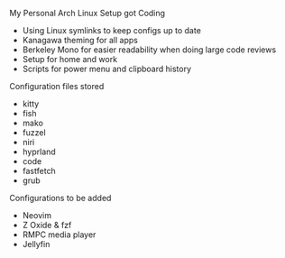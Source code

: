 My Personal Arch Linux Setup got Coding
- Using Linux symlinks to keep configs up to date
- Kanagawa theming for all apps
- Berkeley Mono for easier readability when doing large code reviews
- Setup for home and work
- Scripts for power menu and clipboard history

Configuration files stored
- kitty
- fish
- mako
- fuzzel
- niri
- hyprland
- code
- fastfetch
- grub

Configurations to be added
- Neovim
- Z Oxide & fzf
- RMPC media player
- Jellyfin
